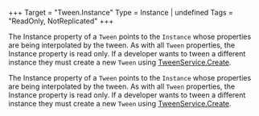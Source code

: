 +++
Target = "Tween.Instance"
Type = Instance | undefined
Tags = "ReadOnly, NotReplicated"
+++

The Instance property of a `Tween` points to the `Instance` whose properties are being interpolated by the tween. As with all `Tween` properties, the Instance property is read only. If a developer wants to tween a different instance they must create a new `Tween` using [TweenService.Create](https://developer.roblox.com/api-reference/function/TweenService/Create).	The Instance property of a `Tween` points to the `Instance` whose properties are being interpolated by the tween. As with all `Tween` properties, the Instance property is read only. If a developer wants to tween a different instance they must create a new `Tween` using [TweenService.Create](https://developer.roblox.com/api-reference/function/TweenService/Create).